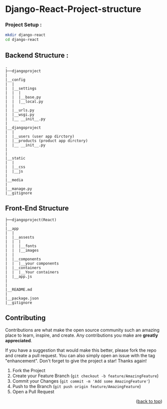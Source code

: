 # Django-React-Project-structure

### Project Setup :

```sh
mkdir django-react
cd django-react
  ```
  
## Backend Structure :

```
.
├──djangoproject
|
|__config
|  |
|  |__settings
|  |  | 
|  |  |__base.py
|  |  |__local.py
|  |
|  |__urls.py
|  |__wsgi.py
|  |__ __init__.py
|
|__djangoproject
|  |
|  |__users (user app dirctory)
|  |__products (product app dirctory)
|  |__ __init__.py
|
|
|__static
|  |
|  |__css
|  |__js
|
|__media
|
|__manage.py
|__gitignore
```

## Front-End Structure

```
├──djangoproject(React)
|
|__app
|  |
|  |__assests
|  |  | 
|  |  |__fonts
|  |  |__images
|  |
|  |__components
|  |  |__your components
|  |__containers
|  |  |__Your containers
|  |__app.js
|
|
|__README.md
|
|__package.json
|__gitignore
```

## Contributing

Contributions are what make the open source community such an amazing place to learn, inspire, and create. Any contributions you make are **greatly appreciated**.

If you have a suggestion that would make this better, please fork the repo and create a pull request. You can also simply open an issue with the tag "enhancement".
Don't forget to give the project a star! Thanks again!

1. Fork the Project
2. Create your Feature Branch (`git checkout -b feature/AmazingFeature`)
3. Commit your Changes (`git commit -m 'Add some AmazingFeature'`)
4. Push to the Branch (`git push origin feature/AmazingFeature`)
5. Open a Pull Request

<p align="right">(<a href="#top">back to top</a>)</p>




